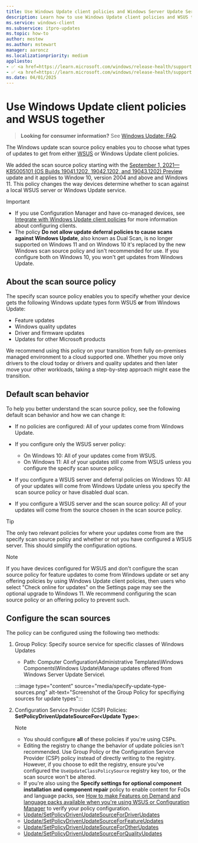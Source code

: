 ```yaml
---
title: Use Windows Update client policies and Windows Server Update Services (WSUS) together
description: Learn how to use Windows Update client policies and WSUS together using the new scan source policy.
ms.service: windows-client
ms.subservice: itpro-updates
ms.topic: how-to
author: mestew
ms.author: mstewart
manager: aaroncz
ms.localizationpriority: medium
appliesto:
- ✅ <a href=https://learn.microsoft.com/windows/release-health/supported-versions-windows-client target=_blank>Windows 11</a>
- ✅ <a href=https://learn.microsoft.com/windows/release-health/supported-versions-windows-client target=_blank>Windows 10</a>
ms.date: 04/01/2025
---
```


# Use Windows Update client policies and WSUS together

> **Looking for consumer information?** See [Windows Update: FAQ](https://support.microsoft.com/windows/windows-update-faq-8a903416-6f45-0718-f5c7-375e92dddeb2).

The Windows update scan source policy enables you to choose what types of updates to get from either [WSUS](waas-manage-updates-wsus.md) or Windows Update client policies.

We added the scan source policy starting with the [September 1, 2021—KB5005101 (OS Builds 19041.1202, 19042.1202, and 19043.1202) Preview](https://support.microsoft.com/help/5005101) update and it applies to Window 10, version 2004 and above and Windows 11. This policy changes the way devices determine whether to scan against a local WSUS server or Windows Update service.

> [!IMPORTANT]
> - If you use Configuration Manager and have co-managed devices, see [Integrate with Windows Update client policies](/intune/configmgr/sum/deploy-use/integrate-windows-update-for-business-windows-10) for more information about configuring clients.
> - The policy **Do not allow update deferral policies to cause scans against Windows Update**, also known as Dual Scan, is no longer supported on Windows 11 and on Windows 10 it's replaced by the new Windows scan source policy and isn't recommended for use. If you configure both on Windows 10, you won't get updates from Windows Update.


## About the scan source policy

The specify scan source policy enables you to specify whether your device gets the following Windows update types form WSUS **or** from Windows Update:

- Feature updates
- Windows quality updates
- Driver and firmware updates
- Updates for other Microsoft products

We recommend using this policy on your transition from fully on-premises managed environment to a cloud supported one. Whether you move only drivers to the cloud today or drivers and quality updates and then later move your other workloads, taking a step-by-step approach might ease the transition.

## Default scan behavior

To help you better understand the scan source policy, see the following default scan behavior and how we can change it:

- If no policies are configured: All of your updates come from Windows Update.
- If you configure only the WSUS server policy:

  - On Windows 10: All of your updates come from WSUS.
  - On Windows 11: All of your updates still come from WSUS unless you configure the specify scan source policy.

- If you configure a WSUS server and deferral policies on Windows 10: All of your updates will come from Windows Update unless you specify the scan source policy or have disabled dual scan.
- If you configure a WSUS server and the scan source policy: All of your updates will come from the source chosen in the scan source policy.

> [!TIP]
> The only two relevant policies for where your updates come from are the specify scan source policy and whether or not you have configured a WSUS server. This should simplify the configuration options.

> [!NOTE]
> If you have devices configured for WSUS and don't configure the scan source policy for feature updates to come from Windows update or set any offering policies by using Windows Update client policies, then users who select "Check online for updates" on the Settings page may see the optional upgrade to Windows 11. We recommend configuring the scan source policy or an offering policy to prevent such.

## Configure the scan sources

The policy can be configured using the following two methods:

1. Group Policy: Specify source service for specific classes of Windows Updates

   - Path: Computer Configuration\Administrative Templates\Windows Components\Windows Update\Manage updates offered from Windows Server Update Service\

   :::image type="content" source="media/specify-update-type-sources.png" alt-text="Screenshot of the Group Policy for specifiying sources for update types":::

2. Configuration Service Provider (CSP) Policies: **SetPolicyDrivenUpdateSourceFor&lt;Update Type>**:

   > [!NOTE]
   > - You should configure **all** of these policies if you're using CSPs.
   > - Editing the registry to change the behavior of update policies isn't recommended. Use Group Policy or the Configuration Service Provider (CSP) policy instead of directly writing to the registry. However, if you choose to edit the registry, ensure you've configured the `UseUpdateClassPolicySource` registry key too, or the scan source won't be altered.
   > - If you're also using the **Specify settings for optional component installation and component repair** policy to enable content for FoDs and language packs, see [How to make Features on Demand and language packs available when you're using WSUS or Configuration Manager](fod-and-lang-packs.md) to verify your policy configuration.

   - [Update/SetPolicyDrivenUpdateSourceForDriverUpdates](/windows/client-management/mdm/policy-csp-update#update-setpolicydrivenupdatesourcefordriver)
   - [Update/SetPolicyDrivenUpdateSourceForFeatureUpdates](/windows/client-management/mdm/policy-csp-update#update-setpolicydrivenupdatesourceforfeature)
   - [Update/SetPolicyDrivenUpdateSourceForOtherUpdates](/windows/client-management/mdm/policy-csp-update#update-setpolicydrivenupdatesourceforother)
   - [Update/SetPolicyDrivenUpdateSourceForQualityUpdates](/windows/client-management/mdm/policy-csp-update#update-setpolicydrivenupdatesourceforquality)
